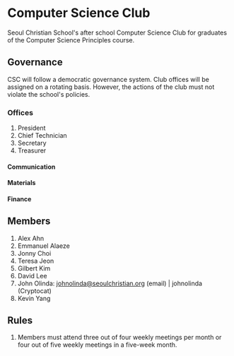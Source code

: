 # Computer Science Club

Seoul Christian School's after school Computer Science Club for graduates of the Computer Science Principles course.

## Governance

CSC will follow a democratic governance system. Club offices will be assigned on a rotating basis. However, the actions of the club must not violate the school's policies.

### Offices
1. President
2. Chief Technician
3. Secretary
4. Treasurer

#### Communication

#### Materials

#### Finance

## Members

1. Alex Ahn
1. Emmanuel Alaeze
1. Jonny Choi
1. Teresa Jeon
1. Gilbert Kim
1. David Lee
1. John Olinda: johnolinda@seoulchristian.org (email) | johnolinda (Cryptocat)
1. Kevin Yang

## Rules

1. Members must attend three out of four weekly meetings per month or four out of five weekly meetings in a five-week month.
